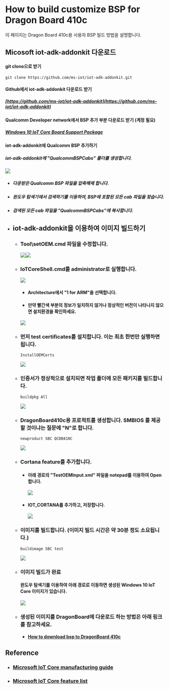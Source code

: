 # How to build customize BSP for Dragon Board 410c

이 페이지는 Dragon Board 410c용 사용자 BSP 빌드 방법을 설명합니다.

## Micosoft iot-adk-addonkit 다운로드

#### git clone으로 받기

```
git clone https://github.com/ms-iot/iot-adk-addonkit.git
```

#### Github에서 iot-adk-addonkit 다운로드 받기
  ##### [https://github.com/ms-iot/iot-adk-addonkit](https://github.com/ms-iot/iot-adk-addonkit)

#### Qualcomm Developer network에서 BSP 추가 부분 다운로드 받기 \(계정 필요\)
  ##### [Windows 10 IoT Core Board Support Package](https://developer.qualcomm.com/download/db410c/windows-10-iot-core-bsp.zip)

#### iot-adk-addonkit에 Qualcomm BSP 추가하기
  ##### iot-adk-addonkit에 "QualcommBSPCabs" 폴더를 생성합니다.
  ![](/assets/dragonBoard_bsp_build_step_1.png)

  * ##### 다운받은 Qualcomm BSP 파일을 압축해제 합니다.
  * ##### 윈도우 탐색기에서 검색하기를 이용하여, BSP에 포함된 모든 cab 파일을 찾습니다.
  * ##### 검색된 모든 cab 파일을 "QualcommBSPCabs"에 복사합니다.
  
* ## iot-adk-addonkit을 이용하여 이미지 빌드하기

  * ### Tool\setOEM.cmd 파일을 수정합니다.

    ![](/assets/dragonBoard_bsp_build_step_2.png)![](/assets/dragonBoard_bsp_build_step_3.png)

  * ### IoTCoreShell.cmd를 administrator로 실행합니다.

    ![](/assets/dragonBoard_bsp_build_step_4.png)

    - #### Architecture에서 "1 for ARM"을 선택합니다.

    - #### 만약 빨간색 부분의 정보가 일치하지 않거나 정상적인 버전이 나타나지 않으면 설치환경을 확인하세요.

    ![](/assets/dragonBoard_bsp_build_step_5.png)

  * ### 먼저 test certificates를 설치합니다. 이는 최초 한번만 실행하면 됩니다.

    ```
    InstallOEMCerts
    ```

    ![](/assets/dragonBoard_bsp_build_step_6.png)

  * ### 인증서가 정상적으로 설치되면 작업 풀더에 모든 패키지를 빌드합니다.

    ```
    buildpkg All
    ```

    ![](/assets/dragonBoard_bsp_build_step_7.png)

  * ### DragonBoard410c용 프로적트를 생성합니다.  SMBIOS 를 제공할 것이냐는 질문에 "N"로 합니다.

    ```
    newproduct SBC QCDB410C
    ```

    ![](/assets/dragonBoard_bsp_build_step_8.png)

  * ### Cortana feature를 추가합니다.
    
    - #### 아래 경로의 "TestOEMInput.xml" 파일을 notepad를 이용하여 Open합니다.
      ![](/assets/dragonBoard_bsp_build_cortana_step_1.png)
    
    - #### IOT_CORTANA를 추가하고, 저장합니다.
      ![](/assets/dragonBoard_bsp_build_cortana_step_2.png)

  * ### 이미지를 빌드합니다. \(이미지 빌드 시간은 약 30분 정도 소요됩니다.\)

    ```
    buildimage SBC test
    ```

    ![](/assets/dragonBoard_bsp_build_step_9.png)

  * ### 이미지 빌드가 완료

    #### 윈도우 탐색기를 이용하여 아래 경로로 이동하면 생성된 Windows 10 IoT Core 이미지가 있습니다.

    ![](/assets/dragonBoard_bsp_build_step_10.png)

  * ### 생성된 이미지를 DragonBoard에 다운로드 하는 방법은 아래 링크를 참고하세요.

    * #### [How to download bsp to DragonBoard 410c](../how-to-download-binary.md)

## Reference

* ### [Microsoft IoT Core manufacturing guide](https://docs.microsoft.com/ko-kr/windows-hardware/manufacture/iot/create-a-basic-image?f=255&MSPPError=-2147217396.)

* ### [Microsoft IoT Core feature list](https://inslab.jira.com/wiki/spaces/CWD/pages/190873601/IoT+Core+feature+list)

